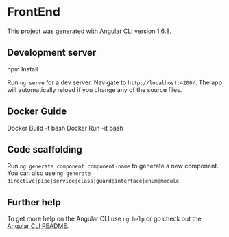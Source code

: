 # FrontEnd

This project was generated with [Angular CLI](https://github.com/angular/angular-cli) version 1.6.8.

## Development server
npm Install

Run `ng serve` for a dev server. Navigate to `http://localhost:4200/`. The app will automatically reload if you change any of the source files.

## Docker Guide

Docker Build -t <Name of Image> bash
Docker Run -it <Name of Image> bash

## Code scaffolding

Run `ng generate component component-name` to generate a new component. You can also use `ng generate directive|pipe|service|class|guard|interface|enum|module`.

## Further help

To get more help on the Angular CLI use `ng help` or go check out the [Angular CLI README](https://github.com/angular/angular-cli/blob/master/README.md).
